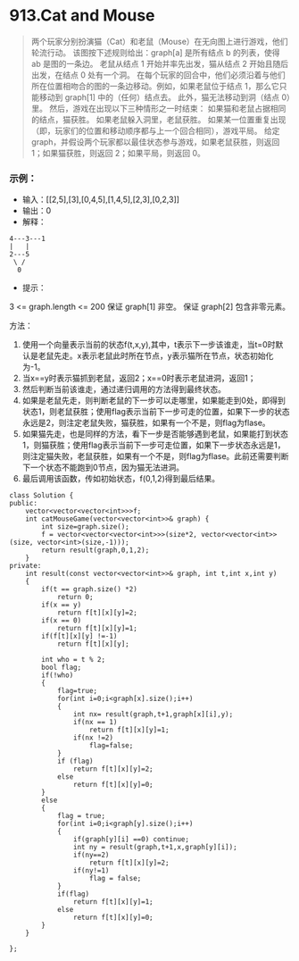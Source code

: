 # 913.Cat and Mouse

> 两个玩家分别扮演猫（Cat）和老鼠（Mouse）在无向图上进行游戏，他们轮流行动。
该图按下述规则给出：graph[a] 是所有结点 b 的列表，使得 ab 是图的一条边。
老鼠从结点 1 开始并率先出发，猫从结点 2 开始且随后出发，在结点 0 处有一个洞。
在每个玩家的回合中，他们必须沿着与他们所在位置相吻合的图的一条边移动。例如，如果老鼠位于结点 1，那么它只能移动到 graph[1] 中的（任何）结点去。
此外，猫无法移动到洞（结点 0）里。
然后，游戏在出现以下三种情形之一时结束：
如果猫和老鼠占据相同的结点，猫获胜。
如果老鼠躲入洞里，老鼠获胜。
如果某一位置重复出现（即，玩家们的位置和移动顺序都与上一个回合相同），游戏平局。
给定 graph，并假设两个玩家都以最佳状态参与游戏，如果老鼠获胜，则返回 1；如果猫获胜，则返回 2；如果平局，则返回 0。



### 示例：
- 输入：[[2,5],[3],[0,4,5],[1,4,5],[2,3],[0,2,3]]
- 输出：0
- 解释：
```
4---3---1
|   |
2---5
 \ /
  0
```

- 提示：

3 <= graph.length <= 200
保证 graph[1] 非空。
保证 graph[2] 包含非零元素。

方法：

1. 使用一个向量表示当前的状态f(t,x,y),其中，t表示下一步该谁走，当t=0时默认是老鼠先走。x表示老鼠此时所在节点，y表示猫所在节点，状态初始化为-1。
2. 当x==y时表示猫抓到老鼠，返回2；x==0时表示老鼠进洞，返回1；
3. 然后判断当前该谁走，通过递归调用的方法得到最终状态。
4. 如果是老鼠先走，则判断老鼠的下一步可以走哪里，如果能走到0处，即得到状态1，则老鼠获胜；使用flag表示当前下一步可走的位置，如果下一步的状态永远是2，则注定老鼠失败，猫获胜，如果有一个不是，则flag为flase。
5. 如果猫先走，也是同样的方法，看下一步是否能够遇到老鼠，如果能打到状态1，则猫获胜；使用flag表示当前下一步可走位置，如果下一步状态永远是1，则注定猫失败，老鼠获胜，如果有一个不是，则flag为flase。此前还需要判断下一个状态不能跑到0节点，因为猫无法进洞。
6. 最后调用该函数，传如初始状态，f(0,1,2)得到最后结果。
```
class Solution {
public:
    vector<vector<vector<int>>>f;
    int catMouseGame(vector<vector<int>>& graph) {
        int size=graph.size();
        f = vector<vector<vector<int>>>(size*2, vector<vector<int>>(size, vector<int>(size,-1)));
        return result(graph,0,1,2);
    }
private:
    int result(const vector<vector<int>>& graph, int t,int x,int y)
    {
        if(t == graph.size() *2)
            return 0;
        if(x == y)
            return f[t][x][y]=2;
        if(x == 0)
            return f[t][x][y]=1;
        if(f[t][x][y] !=-1)
            return f[t][x][y];

        int who = t % 2;
        bool flag;
        if(!who)
        {
            flag=true;
            for(int i=0;i<graph[x].size();i++)
            {
                int nx= result(graph,t+1,graph[x][i],y);
                if(nx == 1)
                    return f[t][x][y]=1;
                if(nx !=2)
                    flag=false;
            }
            if (flag)
                return f[t][x][y]=2;
            else
                return f[t][x][y]=0;
        }
        else
        {
            flag = true;
            for(int i=0;i<graph[y].size();i++)
            {
                if(graph[y][i] ==0) continue;
                int ny = result(graph,t+1,x,graph[y][i]);
                if(ny==2)
                    return f[t][x][y]=2;
                if(ny!=1)
                    flag = false;
            }
            if(flag)
                return f[t][x][y]=1;
            else
                return f[t][x][y]=0;
        }
    }

};
```
